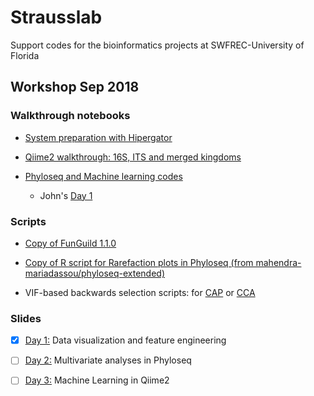 # Strausslab
Support codes for the bioinformatics projects at SWFREC-University of Florida

## Workshop Sep 2018
### Walkthrough notebooks
* [System preparation with Hipergator](https://andreanuzzo.github.io/Strausslab/Preparation.nb.html)

* [Qiime2 walkthrough: 16S, ITS and merged kingdoms](https://andreanuzzo.github.io/Strausslab/Qiime2_walkthrough.nb.html)

* [Phyloseq and Machine learning codes](https://andreanuzzo.github.io/Strausslab/giphy.gif)
  * John's [Day 1](https://andreanuzzo.github.io/Strausslab/Day1.nb.html)

### Scripts
* [Copy of FunGuild 1.1.0](https://andreanuzzo.github.io/Strausslab/Funguild.py)

* [Copy of R script for Rarefaction plots in Phyloseq (from mahendra-mariadassou/phyloseq-extended)](https://andreanuzzo.github.io/Strausslab/richness.R)

* VIF-based backwards selection scripts: for [CAP](https://andreanuzzo.github.io/Strausslab/vif.cap.bw_sel.R) or [CCA](https://andreanuzzo.github.io/Strausslab/vif.cca.bw_sel.R)



### Slides
- [x] [Day 1:](https://andreanuzzo.github.io/Strausslab/Workshop_day1.pdf) Data visualization and feature engineering

- [ ] [Day 2:](https://andreanuzzo.github.io/Strausslab/Workshop_day2.pdf) Multivariate analyses in Phyloseq

- [ ] [Day 3:](https://andreanuzzo.github.io/Strausslab/tenor.gif) Machine Learning in Qiime2
